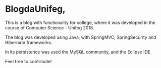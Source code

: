# BlogdaUnifeg,

This is a blog with functionality for college, where it was developed in the course of Computer Science - Unifeg 2018.

The blog was developed using Java, with SpringMVC, SpringSecurity and Hibernate frameworks.

In its persistence was used the MySQL community, and the Eclipse IDE.

Feel free to contribute!
